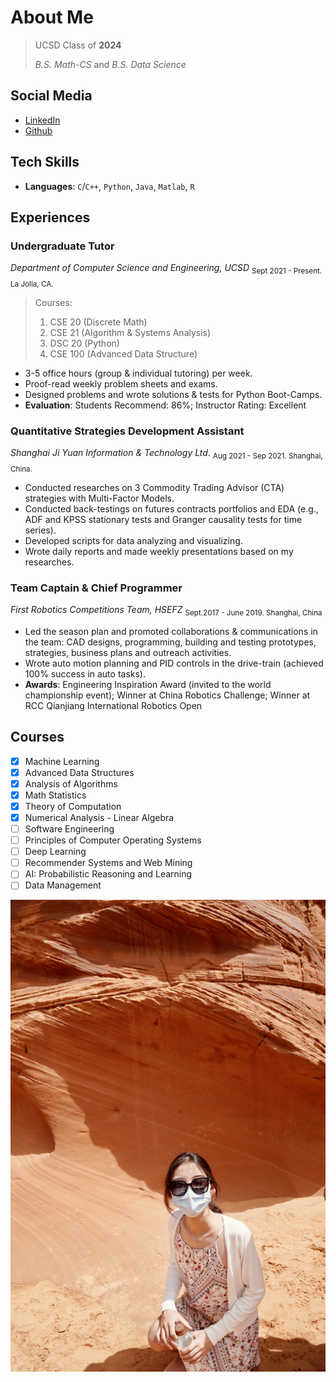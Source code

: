 # About Me

> UCSD Class of **2024**
> 
> *B.S. Math-CS* and *B.S. Data Science*

## Social Media
- [LinkedIn](https://linkedin.com/in/ruoyu-hou-51583518a/)
- [Github](https://github.com/Ryhouu/)

## Tech Skills
- **Languages**: `C`/`C++`, `Python`, `Java`, `Matlab`, `R`

## Experiences
### Undergraduate Tutor
*Department of Computer Science and Engineering, UCSD*
<sub> Sept 2021 - Present. La Jolla, CA. </sub>

> Courses: 
> 1. CSE 20 (Discrete Math)
> 2. CSE 21 (Algorithm & Systems Analysis) 
> 3. DSC 20 (Python) 
> 4. CSE 100 (Advanced Data Structure)

- 3-5 office hours (group & individual tutoring) per week.
- Proof-read weekly problem sheets and exams.
- Designed problems and wrote solutions & tests for Python Boot-Camps.
- **Evaluation**: Students Recommend: 86%; Instructor Rating: Excellent


### Quantitative Strategies Development Assistant
*Shanghai Ji Yuan Information & Technology Ltd.*
<sub> Aug 2021 - Sep 2021. Shanghai, China. </sub>

- Conducted researches on 3 Commodity Trading Advisor (CTA) strategies with Multi-Factor Models.
- Conducted back-testings on futures contracts portfolios and EDA (e.g., ADF and KPSS stationary tests and Granger causality tests for time series).
- Developed scripts for data analyzing and visualizing.
- Wrote daily reports and made weekly presentations based on my researches.


### Team Captain & Chief Programmer 
*First Robotics Competitions Team, HSEFZ* 
<sub> Sept.2017 - June 2019. Shanghai, China </sub>

- Led the season plan and promoted collaborations & communications in the team: CAD designs, programming, building and testing prototypes, strategies, business plans and outreach activities.
- Wrote auto motion planning and PID controls in the drive-train (achieved 100% success in auto tasks).
- **Awards**: Engineering Inspiration Award (invited to the world championship event); Winner at China Robotics Challenge; Winner at RCC Qianjiang International Robotics Open
 

## Courses

- [X] Machine Learning
- [X] Advanced Data Structures
- [X] Analysis of Algorithms 
- [X] Math Statistics
- [X] Theory of Computation
- [X] Numerical Analysis - Linear Algebra
- [ ] Software Engineering
- [ ] Principles of Computer Operating Systems
- [ ] Deep Learning
- [ ] Recommender Systems and Web Mining
- [ ] AI: Probabilistic Reasoning and Learning
- [ ] Data Management

![](images/index_me.jpg)